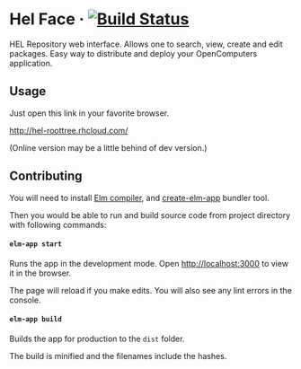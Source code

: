# Hel Face · [![Build Status](https://travis-ci.org/hel-repo/hel-face.svg?branch=master)](https://travis-ci.org/hel-repo/hel-face)
HEL Repository web interface. Allows one to search, view, create and edit packages.
Easy way to distribute and deploy your OpenComputers application.

## Usage
Just open this link in your favorite browser.

http://hel-roottree.rhcloud.com/

(Online version may be a little behind of dev version.)

## Contributing
You will need to install [Elm compiler](http://elm-lang.org/), and [create-elm-app](https://github.com/halfzebra/create-elm-app) bundler tool.

Then you would be able to run and build source code from project directory with following commands:

#### `elm-app start`
Runs the app in the development mode.
Open [http://localhost:3000](http://localhost:3000) to view it in the browser.

The page will reload if you make edits.
You will also see any lint errors in the console.

#### `elm-app build`
Builds the app for production to the `dist` folder.

The build is minified and the filenames include the hashes.